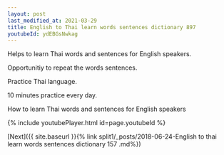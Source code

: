 ```yaml
---
layout: post
last_modified_at: 2021-03-29
title: English to Thai learn words sentences dictionary 897 
youtubeId: ydEBGsNwkag
---
```

 
 
Helps to learn Thai words and sentences for English speakers.

Opportunitiy to repeat the words sentences. 

Practice Thai language. 
 
10 minutes practice every day. 
 
How to learn Thai words and sentences for English speakers 
 
{% include youtubePlayer.html id=page.youtubeId %}
 
 
[Next]({{ site.baseurl }}{% link  split1/_posts/2018-06-24-English to thai learn words sentences dictionary 157 .md%})
 
